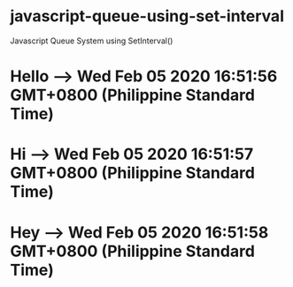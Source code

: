 # javascript-queue-using-set-interval
Javascript Queue System using SetInterval()


# Hello --> Wed Feb 05 2020 16:51:56 GMT+0800 (Philippine Standard Time)
# Hi --> Wed Feb 05 2020 16:51:57 GMT+0800 (Philippine Standard Time)
# Hey --> Wed Feb 05 2020 16:51:58 GMT+0800 (Philippine Standard Time)
